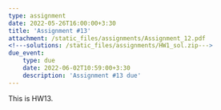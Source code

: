 ```yaml
---
type: assignment
date: 2022-05-26T16:00:00+3:30
title: 'Assignment #13'
attachment: /static_files/assignments/Assignment_12.pdf
<!---solutions: /static_files/assignments/HW1_sol.zip--->
due_event: 
    type: due
    date: 2022-06-02T10:59:00+3:30
    description: 'Assignment #13 due'
---
```

This is HW13.
